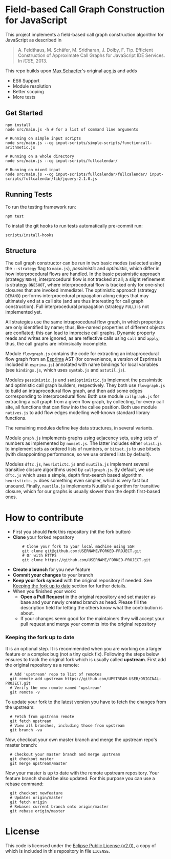 # Field-based Call Graph Construction for JavaScript #

This project implements a field-based call graph construction algorithm for JavaScript as described in

> A. Feldthaus, M. Schäfer, M. Sridharan, J. Dolby, F. Tip. Efficient Construction of Approximate Call Graphs for JavaScript IDE Services. In *ICSE*, 2013.

This repo builds upon [Max Schaefer](https://github.com/xiemaisi)'s original [acg.js](https://github.com/xiemaisi/acg.js) and adds 

* ES6 Support
* Module resolution
* Better scoping
* More tests

## Get Started
```
npm install
node src/main.js -h # for a list of command line arguments

# Running on simple input scripts
node src/main.js --cg input-scripts/simple-scripts/functioncall-arithmetic.js

# Running on a whole directory
node src/main.js --cg input-scripts/fullcalendar/

# Running on mixed input
node src/main.js --cg input-scripts/fullcalendar/fullcalendar/ input-scripts/fullcalendar/lib/jquery-2.1.0.js
```

## Running Tests
To run the testing framework run:
```
npm test
```
To install the git hooks to run tests automatically pre-commit run:
```
scripts/install-hooks
```
## Structure

The call graph constructor can be run in two basic modes (selected using the `--strategy` flag to `main.js`), *pessimistic* and *optimistic*, which differ in how interprocedural flows are handled. In the basic pessimistic approach (strategy `NONE`), interprocedural flow is not tracked at all; a slight refinement is strategy `ONESHOT`, where interprocedural flow is tracked only for one-shot closures that are invoked immediatel. The optimistic approach (strategy `DEMAND`) performs interprocedural propagation along edges that may ultimately end at a call site (and are thus interesting for call graph construction). Full interprocedural propagation (strategy `FULL`) is not implemented yet.

All strategies use the same intraprocedural flow graph, in which properties are only identified by name; thus, like-named properties of different objects are conflated; this can lead to imprecise call graphs. Dynamic property reads and writes are ignored, as are reflective calls using `call` and `apply`; thus, the call graphs are intrinsically incomplete.

Module `flowgraph.js` contains the code for extracting an intraprocedural flow graph from an [Esprima](esprima.org) AST (for convenience, a version of Esprima is included in `esprima.js`) annotated with name bindings for local variables (see `bindings.js`, which uses `symtab.js` and `astutil.js`).

Modules `pessimistic.js` and `semioptimistic.js` implement the pessimistic and optimistic call graph builders, respectively. They both use `flowgraph.js` to build an intraprocedural flow graph, and then add some edges corresponding to interprocedural flow. Both use module `callgraph.js` for extracting a call graph from a given flow graph, by collecting, for every call site, all functions that can flow into the callee position. Both use module `natives.js` to add flow edges modelling well-known standard library functions.

The remaining modules define key data structures, in several variants.

Module `graph.js` implements graphs using adjacency sets, using sets of numbers as implemented by `numset.js`. The latter includes either `olist.js` to implement sets as ordered lists of numbers, or `bitset.js` to use bitsets (with disappointing performance, so we use ordered lists by default).

Modules `dftc.js`, `heuristictc.js` and `nuutila.js` implement several transitive closure algorithms used by `callgraph.js`. By default, we use `dftc.js` which uses a simple, depth first-search based algorithm. `heuristictc.js` does something even simpler, which is very fast but unsound. Finally, `nuutila.js` implements Nuutila's algorithm for transitive closure, which for our graphs is usually slower than the depth first-based ones.

# How to contribute

  * First you should **fork** this repository (hit the fork button)
  * **Clone** your forked repository
    ```
        # Clone your fork to your local machine using SSH
        git clone git@github.com:USERNAME/FORKED-PROJECT.git
        # Or with HTTPS
        git clone https://github.com/USERNAME/FORKED-PROJECT.git
    ```
  * **Create a branch** for you new feature
  * **Commit your changes** to your branch
  * **Keep your fork synced** with the original repository if needed. See [Keeping the fork up to date](#keeping-the-fork-up-to-date) section for further details.
  * When you finished your work:
    * **Open a Pull Request** in the original repository and set master as base and your newly created branch as head. Please fill the description field for letting the others know what the contribution is about.
    * If your changes seem good for the maintainers they will accept your pull request and merge your commits into the original repository

  ### Keeping the fork up to date

  It is an optional step. It is recommended when you are working on a larger feature or a complex bug (not a tiny quick fix).
  Following the steps below ensures to track the original fork which is usually called __upstream__.
  First add the original repository as a remote:
  ```
    # Add 'upstream' repo to list of remotes
    git remote add upstream https://github.com/UPSTREAM-USER/ORIGINAL-PROJECT.git
    # Verify the new remote named 'upstream'
    git remote -v
  ```

  To update your fork to the latest version you have to fetch the changes from the upstream:
  ```
    # Fetch from upstream remote
    git fetch upstream
    # View all branches, including those from upstream
    git branch -va
  ```

  Now, checkout your own master branch and merge the upstream repo's master branch:

  ```
    # Checkout your master branch and merge upstream
    git checkout master
    git merge upstream/master
  ```

  Now your master is up to date with the remote upstream repository. Your feature branch should be also updated. For this purpose you can use a rebase command:
  ```
    git checkout newfeature
    # Updates origin/master
    git fetch origin
    # Rebases current branch onto origin/master
    git rebase origin/master
  ```

# License #

This code is licensed under the [Eclipse Public License (v2.0)](http://www.eclipse.org/legal/epl-2.0), a copy of which is included in this repository in file `LICENSE`.
